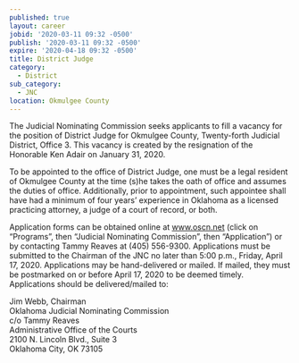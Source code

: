 ```yaml
---
published: true
layout: career
jobid: '2020-03-11 09:32 -0500'
publish: '2020-03-11 09:32 -0500'
expire: '2020-04-18 09:32 -0500'
title: District Judge
category:
  - District
sub_category:
  - JNC
location: Okmulgee County
---
```

The Judicial Nominating Commission seeks applicants to fill a vacancy for the position of District Judge for Okmulgee County, Twenty-forth Judicial District, Office 3. This vacancy is created by the resignation of the Honorable Ken Adair on January 31, 2020.

To be appointed to the office of District Judge, one must be a legal resident of Okmulgee County at the time (s)he takes the oath of office and assumes the duties of office. Additionally, prior to appointment, such appointee shall have had a minimum of four years’ experience in Oklahoma as a licensed practicing attorney, a judge of a court of record, or both.

Application forms can be obtained online at www.oscn.net (click on “Programs”, then “Judicial Nominating Commission”, then “Application”) or by contacting Tammy Reaves at (405) 556-9300. Applications must be submitted to the Chairman of the JNC no later than 5:00 p.m., Friday, April 17, 2020.  Applications may be hand-delivered or mailed.  If mailed, they must be postmarked on or before April 17, 2020 to be deemed timely.  Applications should be delivered/mailed to:  


Jim Webb, Chairman  
Oklahoma Judicial Nominating Commission  
c/o Tammy Reaves  
Administrative Office of the Courts  
2100 N. Lincoln Blvd., Suite 3  
Oklahoma City, OK 73105
